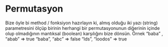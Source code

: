 # Permutasyon
  Bize öyle bi method / fonksiyon hazırlayın ki, almış olduğu iki yazı (string) parametresini ölçüp birinin herhangi bir permutasyonunun diğerinin içinde olup olmadığının mantıksal (boolean) karşılığını bize dönsün. Örnek “baba” , “abab” => true “baba”, “abc” => false “lds”, “loodos” => true 
